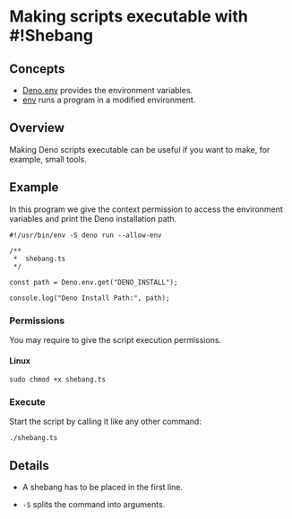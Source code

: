 # Making scripts executable with #!Shebang

## Concepts

- [Deno.env] provides the environment variables.
- [env] runs a program in a modified environment.

## Overview

Making Deno scripts executable can be useful if you want to make, for example,
small tools.

## Example

In this program we give the context permission to access the environment
variables and print the Deno installation path.

```ts, ignore
#!/usr/bin/env -S deno run --allow-env

/**
 *  shebang.ts
 */

const path = Deno.env.get("DENO_INSTALL");

console.log("Deno Install Path:", path);
```

### Permissions

You may require to give the script execution permissions.

#### Linux

```shell
sudo chmod +x shebang.ts
```

### Execute

Start the script by calling it like any other command:

```shell
./shebang.ts
```

## Details

- A shebang has to be placed in the first line.

- `-S` splits the command into arguments.

<!----------------------------------------------------------------------------->

[Deno.env]: https://doc.deno.land/deno/stable/~/Deno.env
[env]: https://www.man7.org/linux/man-pages/man1/env.1.html
